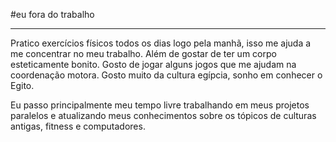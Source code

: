 #eu fora do trabalho

---
  
Pratico exercícios físicos todos os dias logo pela manhã, isso me ajuda a me concentrar no meu trabalho. Além de gostar de ter um corpo esteticamente bonito.
Gosto de jogar alguns jogos que me ajudam na coordenação motora.
Gosto muito da cultura egípcia, sonho em conhecer o Egito.
  
Eu passo principalmente meu tempo livre trabalhando em meus projetos paralelos e atualizando meus conhecimentos sobre os tópicos de culturas antigas, fitness e computadores.
<!-- # Me outside work

---
  
I practice physical exercises every day first thing in the morning, it helps me concentrate on my work. In addition to enjoying having an aesthetically beautiful body.  
I like to play some games that help me with motor coordination. 
I really like the Egyptian culture, I dream of visiting Egypt.
  
I mostly spend my free time working on my side projects and updating my knowledge on the topics of ancient cultures, fitness and computers. -->